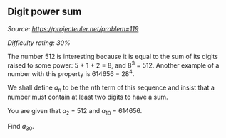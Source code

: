 Digit power sum
---------------

*Source: https://projecteuler.net/problem=119*


*Difficulty rating: 30%*

The number 512 is interesting because it is equal to the sum of its
digits raised to some power: 5 + 1 + 2 = 8, and 8<sup>3</sup> = 512. Another
example of a number with this property is 614656 = 28<sup>4</sup>.

We shall define *a*<sub>n</sub> to be the *n*th term of this sequence and insist
that a number must contain at least two digits to have a sum.

You are given that *a*<sub>2</sub> = 512 and *a*<sub>10</sub> = 614656.

Find *a*<sub>30</sub>.
